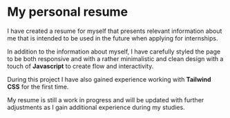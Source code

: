 # My personal resume

I have created a resume for myself that presents relevant information about me that is intended to be used in the future when applying for internships.

In addition to the information about myself, I have carefully styled the page to be both responsive and with a rather minimalistic and clean design with a touch of **Javascript** to create flow and interactivity.

During this project I have also gained experience working with **Tailwind CSS** for the first time.

My resume is still a work in progress and will be updated with further adjustments as I gain additional experience during my studies.

[]()
